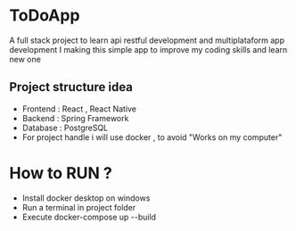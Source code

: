 # ToDoApp 
A full stack project to learn api restful development and multiplataform app development
I making this simple app to improve my coding skills and learn new one

## Project structure idea 
- Frontend : React , React Native
- Backend : Spring Framework
- Database : PostgreSQL
- For project handle i will use docker , to avoid "Works on my computer"


# How to RUN ? 
- Install docker desktop on windows 
- Run a terminal in project folder 
- Execute docker-compose up --build